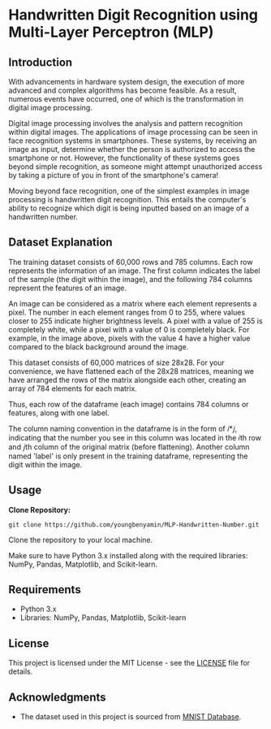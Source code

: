 # Handwritten Digit Recognition using Multi-Layer Perceptron (MLP)

## Introduction
With advancements in hardware system design, the execution of more advanced and complex algorithms has become feasible. As a result, numerous events have occurred, one of which is the transformation in digital image processing.

Digital image processing involves the analysis and pattern recognition within digital images. The applications of image processing can be seen in face recognition systems in smartphones. These systems, by receiving an image as input, determine whether the person is authorized to access the smartphone or not. However, the functionality of these systems goes beyond simple recognition, as someone might attempt unauthorized access by taking a picture of you in front of the smartphone's camera!

Moving beyond face recognition, one of the simplest examples in image processing is handwritten digit recognition. This entails the computer's ability to recognize which digit is being inputted based on an image of a handwritten number.

## Dataset Explanation

The training dataset consists of 60,000 rows and 785 columns. Each row represents the information of an image. The first column indicates the label of the sample (the digit within the image), and the following 784 columns represent the features of an image.

An image can be considered as a matrix where each element represents a pixel. The number in each element ranges from 0 to 255, where values closer to 255 indicate higher brightness levels. A pixel with a value of 255 is completely white, while a pixel with a value of 0 is completely black. For example, in the image above, pixels with the value 4 have a higher value compared to the black background around the image.

This dataset consists of 60,000 matrices of size 28x28. For your convenience, we have flattened each of the 28x28 matrices, meaning we have arranged the rows of the matrix alongside each other, creating an array of 784 elements for each matrix.

Thus, each row of the dataframe (each image) contains 784 columns or features, along with one label.

The column naming convention in the dataframe is in the form of 𝑖*𝑗, indicating that the number you see in this column was located in the 𝑖th row and 𝑗th column of the original matrix (before flattening). Another column named 'label' is only present in the training dataframe, representing the digit within the image.

## Usage

 **Clone Repository:**
   ```
   git clone https://github.com/youngbenyamin/MLP-Handwritten-Number.git
   ```
   Clone the repository to your local machine.


Make sure to have Python 3.x installed along with the required libraries: NumPy, Pandas, Matplotlib, and Scikit-learn.

## Requirements
- Python 3.x
- Libraries: NumPy, Pandas, Matplotlib, Scikit-learn

## License
This project is licensed under the MIT License - see the [LICENSE](LICENSE) file for details.

## Acknowledgments
- The dataset used in this project is sourced from [MNIST Database](http://yann.lecun.com/exdb/mnist/).
